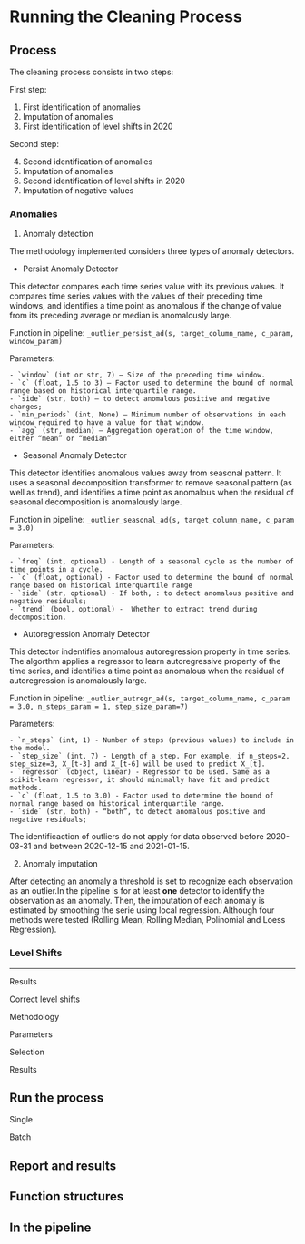 # Running the Cleaning Process



## Process 

The cleaning process consists in two steps: 

First step: 

1. First identification of anomalies
2. Imputation of anomalies
3. First identification of level shifts in 2020

Second step: 

4. Second identification of anomalies
5. Imputation of anomalies
6. Second identification of level shifts in 2020
5. Imputation of negative values


### Anomalies 


1. Anomaly detection

The methodology implemented considers three types of anomaly detectors.

- Persist Anomaly Detector

This detector compares each time series value with its previous values. It compares time series values with the values of their preceding time windows, and identifies a time point as anomalous if the change of value from its preceding average or median is anomalously large.

Function in pipeline: `_outlier_persist_ad(s, target_column_name, c_param, window_param)`

Parameters:

    - `window` (int or str, 7) – Size of the preceding time window.
    - `c` (float, 1.5 to 3) – Factor used to determine the bound of normal range based on historical interquartile range.
    - `side` (str, both) – to detect anomalous positive and negative changes;
    - `min_periods` (int, None) – Minimum number of observations in each window required to have a value for that window.
    - `agg` (str, median) – Aggregation operation of the time window, either “mean” or “median”


- Seasonal Anomaly Detector

This detector identifies anomalous values away from seasonal pattern. It uses a seasonal decomposition transformer to remove seasonal pattern (as well as trend), and identifies a time point as anomalous when the residual of seasonal decomposition is anomalously large.

Function in pipeline: `_outlier_seasonal_ad(s, target_column_name, c_param = 3.0)`

Parameters: 

    - `freq` (int, optional) - Length of a seasonal cycle as the number of time points in a cycle.
    - `c` (float, optional) - Factor used to determine the bound of normal range based on historical interquartile range
    - `side` (str, optional) - If both, : to detect anomalous positive and negative residuals;
    - `trend` (bool, optional) -  Whether to extract trend during decomposition.

- Autoregression Anomaly Detector

This detector indentifies anomalous autoregression property in time series. The algorthm applies a regressor to learn autoregressive property of the time series, and identifies a time point as anomalous when the residual of autoregression is anomalously large.

Function in pipeline: `_outlier_autregr_ad(s, target_column_name, c_param = 3.0, n_steps_param = 1, step_size_param=7)`

Parameters: 
    
    - `n_steps` (int, 1) - Number of steps (previous values) to include in the model.
    - `step_size` (int, 7) - Length of a step. For example, if n_steps=2, step_size=3, X_[t-3] and X_[t-6] will be used to predict X_[t].
    - `regressor` (object, linear) - Regressor to be used. Same as a scikit-learn regressor, it should minimally have fit and predict methods. 
    - `c` (float, 1.5 to 3.0) - Factor used to determine the bound of normal range based on historical interquartile range. 
    - `side` (str, both) - “both”, to detect anomalous positive and negative residuals;

The identificaction of outliers do not apply for data observed before 2020-03-31 and between 2020-12-15 and 2021-01-15. 


2. Anomaly imputation

After detecting an anomaly a threshold is set to recognize each observation as an outlier.In the pipeline is for at least **one** detector to identify the observation as an anomaly. Then, the imputation of each anomaly is estimated by smoothing the serie using local regression. Although four methods were tested (Rolling Mean, Rolling Median, Polinomial and Loess Regression). 



### Level Shifts



----

Results

Correct level shifts

Methodology

Parameters

Selection 

Results



## Run the process

Single 

Batch


## Report and results



## Function structures


## In the pipeline



